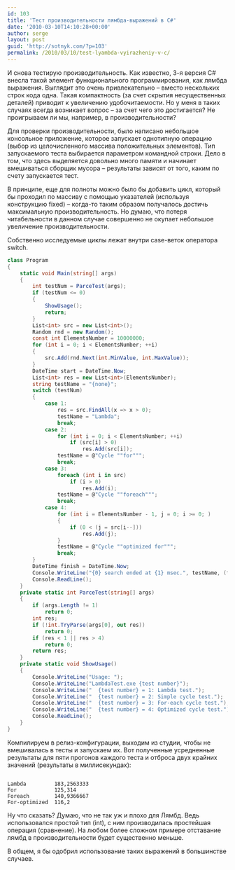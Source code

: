 ```yaml
---
id: 103
title: 'Тест производительности лямбда-выражений в C#'
date: '2010-03-10T14:10:28+00:00'
author: serge
layout: post
guid: 'http://sotnyk.com/?p=103'
permalink: /2010/03/10/test-lyambda-vyirazheniy-v-c/
---
```


И снова тестирую производительность. Как известно, 3-я версия C# внесла такой элемент функционального программирования, как лямбда выражения. Выглядит это очень привлекательно – вместо нескольких строк кода одна. Такая компактность (за счет скрытия несущественных деталей) приводит к увеличению удобочитаемости. Но у меня в таких случаях всегда возникает вопрос – за счет чего это достигается? Не проигрываем ли мы, например, в производительности?  
  
Для проверки производительности, было написано небольшое консольное приложение, которое запускает однотипную операцию (выбор из целочисленного массива положительных элементов). Тип запускаемого теста выбирается параметром командной строки. Дело в том, что здесь выделяется довольно много памяти и начинает вмешиваться сборщик мусора – результаты зависят от того, каким по счету запускается тест.

В принципе, еще для полноты можно было бы добавить цикл, который бы проходил по массиву с помощью указателей (используя конструкцию fixed) – когда-то таким образом получалось достичь максимальную производительность. Но думаю, что потеря читабельности в данном случае совершенно не окупает небольшое увеличение производительности.

Собственно исследуемые циклы лежат внутри case-веток оператора switch.

```csharp
class Program
{
    static void Main(string[] args)
    {
        int testNum = ParceTest(args);
        if (testNum <= 0)
        {
            ShowUsage();
            return;
        }
        List<int> src = new List<int>();
        Random rnd = new Random();
        const int ElementsNumber = 10000000;
        for (int i = 0; i < ElementsNumber; ++i)
        {
            src.Add(rnd.Next(int.MinValue, int.MaxValue));
        }
        DateTime start = DateTime.Now;
        List<int> res = new List<int>(ElementsNumber);
        string testName = "{none}";
        switch (testNum)
        {
            case 1:
                res = src.FindAll(x => x > 0);
                testName = "Lambda";
                break;
            case 2:
                for (int i = 0; i < ElementsNumber; ++i)
                    if (src[i] > 0)
                        res.Add(src[i]);
                testName = @"Cycle ""for""";
                break;
            case 3:
                foreach (int i in src)
                    if (i > 0)
                        res.Add(i);
                testName = @"Cycle ""foreach""";
                break;
            case 4:
                for (int i = ElementsNumber - 1, j = 0; i >= 0; )
                {
                    if (0 < (j = src[i--]))
                        res.Add(j);
                }
                testName = @"Cycle ""optimized for""";
                break;
        }
        DateTime finish = DateTime.Now;
        Console.WriteLine("{0} search ended at {1} msec.", testName, (finish-start).TotalMilliseconds);
        Console.ReadLine();
    }
    private static int ParceTest(string[] args)
    {
        if (args.Length != 1)
            return 0;
        int res;
        if (!int.TryParse(args[0], out res))
            return 0;
        if (res < 1 || res > 4)
            return 0;
        return res;
    }
    private static void ShowUsage()
    {
        Console.WriteLine("Usage: ");
        Console.WriteLine("LambdaTest.exe {test number}");
        Console.WriteLine("  {test number} = 1: Lambda test.");
        Console.WriteLine("  {test number} = 2: Simple cycle test.");
        Console.WriteLine("  {test number} = 3: For-each cycle test.");
        Console.WriteLine("  {test number} = 4: Optimized cycle test.");
        Console.ReadLine();
    }
}
```

Компилируем в релиз-конфигурации, выходим из студии, чтобы не вмешивалась в тесты и запускаем их. Вот полученные усредненные результаты для пяти прогонов каждого теста и отброса двух крайних значений (результаты в миллисекундах):

```

Lambda         183,2563333
For            125,314
Foreach        140,9366667
For-optimized  116,2
```

Ну что сказать? Думаю, что не так уж и плохо для Лямбд. Ведь использовался простой тип (int), с ним производилась простейшая операция (сравнение). На любом более сложном примере отставание лямбд в производительности будет существенно меньше.

В общем, я бы одобрил использование таких выражений в большинстве случаев.